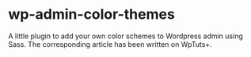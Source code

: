 wp-admin-color-themes
=====================

A little plugin to add your own color schemes to Wordpress admin using Sass. The corresponding article has been written on WpTuts+.

